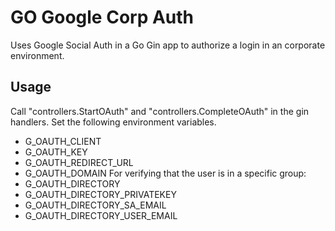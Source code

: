 # GO Google Corp Auth
Uses Google Social Auth in a Go Gin app to authorize a login in an corporate environment.

## Usage
Call "controllers.StartOAuth" and "controllers.CompleteOAuth" in the gin handlers.
Set the following environment variables.
- G_OAUTH_CLIENT
- G_OAUTH_KEY
- G_OAUTH_REDIRECT_URL
- G_OAUTH_DOMAIN
For verifying that the user is in a specific group:
- G_OAUTH_DIRECTORY
- G_OAUTH_DIRECTORY_PRIVATEKEY
- G_OAUTH_DIRECTORY_SA_EMAIL
- G_OAUTH_DIRECTORY_USER_EMAIL